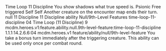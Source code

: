 <ability>
  <name>Time Loop</name>
  <cost>11 Discipline</cost>
  <flavor>You show shadows what true speed is.</flavor>
  <keywords>
    <keyword>Psionic</keyword>
  </keywords>
  <type>Free triggered</type>
  <distance>Self</distance>
  <target>Self</target>
  <trigger>Another creature on the encounter map ends their turn.</trigger>
  <metadata>
    <class>null</class>
    <cost>11 Discipline</cost>
    <cost_amount>11</cost_amount>
    <cost_resource>Discipline</cost_resource>
    <feature_type>ability</feature_type>
    <file_dpath>Null/9th-Level Features</file_dpath>
    <item_id>time-loop-11-discipline</item_id>
    <item_index>04</item_index>
    <item_name>Time Loop (11 Discipline)</item_name>
    <level>9</level>
    <scc>mcdm.heroes.v1:feature.ability.null.9th-level-feature:time-loop-11-discipline</scc>
    <scdc>1.1.1:14.2.6.6:04</scdc>
    <source>mcdm.heroes.v1</source>
    <type>feature/ability/null/9th-level-feature</type>
  </metadata>
  <effects>
    <effect type="mundane">You take a bonus turn immediately after the triggering creature. This ability can be used only once per combat round.</effect>
  </effects>
</ability>
